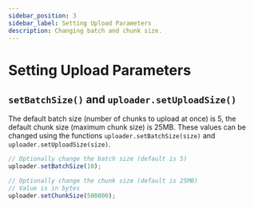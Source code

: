 ```yaml
---
sidebar_position: 3
sidebar_label: Setting Upload Parameters
description: Changing batch and chunk size.
---
```


# Setting Upload Parameters

## `setBatchSize()` and `uploader.setUploadSize()`

The default batch size (number of chunks to upload at once) is 5, the default chunk size (maximum chunk size) is 25MB. These values can be changed using the functions `uploader.setBatchSize(size)` and `uploader.setUploadSize(size)`.

```js
// Optionally change the batch size (default is 5)
uploader.setBatchSize(10);

// Optionally change the chunk size (default is 25MB)
// Value is in bytes
uploader.setChunkSize(500000);
```
